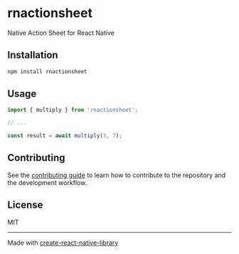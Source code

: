 # rnactionsheet

Native Action Sheet for React Native

## Installation

```sh
npm install rnactionsheet
```

## Usage


```js
import { multiply } from 'rnactionsheet';

// ...

const result = await multiply(3, 7);
```


## Contributing

See the [contributing guide](CONTRIBUTING.md) to learn how to contribute to the repository and the development workflow.

## License

MIT

---

Made with [create-react-native-library](https://github.com/callstack/react-native-builder-bob)
